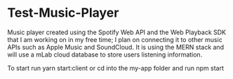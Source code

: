 # Test-Music-Player
Music player created using the Spotify Web API and the Web Playback SDK that I am working on in my free time; I plan on connecting it to other music APIs such as Apple Music and SoundCloud. It is using the MERN stack and will use a mLab cloud database to store users listening information.

To start run yarn start:client or cd into the my-app folder and run npm start
